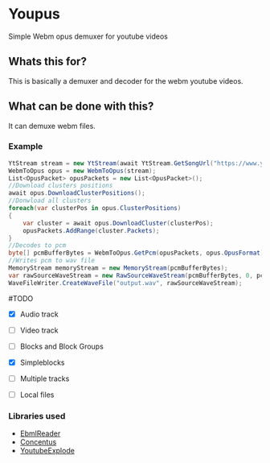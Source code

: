 # Youpus
Simple Webm opus demuxer for youtube videos

## Whats this for?
This is basically a demuxer and decoder for the webm youtube videos.
## What can be done with this?
It can demuxe webm files.

### Example
```cs
YtStream stream = new YtStream(await YtStream.GetSongUrl("https://www.youtube.com/watch?v=E3Huy2cdih0"));
WebmToOpus opus = new WebmToOpus(stream);
List<OpusPacket> opusPackets = new List<OpusPacket>();
//Download clusters positions
await opus.DownloadClusterPositions();
//Donwload all clusters
foreach(var clusterPos in opus.ClusterPositions)
{
    var cluster = await opus.DownloadCluster(clusterPos);
    opusPackets.AddRange(cluster.Packets);
}
//Decodes to pcm
byte[] pcmBufferBytes = WebmToOpus.GetPcm(opusPackets, opus.OpusFormat);
//Writes pcm to wav file
MemoryStream memoryStream = new MemoryStream(pcmBufferBytes);
var rawSourceWaveStream = new RawSourceWaveStream(pcmBufferBytes, 0, pcmBufferBytes.Length, new WaveFormat((int)opus.OpusFormat.sampleFrequency, opus.OpusFormat.channels));
WaveFileWriter.CreateWaveFile("output.wav", rawSourceWaveStream);
```
#TODO
- [X] Audio track
- [ ] Video track
- [ ] Blocks and Block Groups
- [X] Simpleblocks
- [ ] Multiple tracks
- [ ] Local files


### Libraries used
- [EbmlReader](https://github.com/matthewn4444/EBMLReader)
- [Concentus](https://github.com/lostromb/concentus)
- [YoutubeExplode](https://github.com/Tyrrrz/YoutubeExplode)
